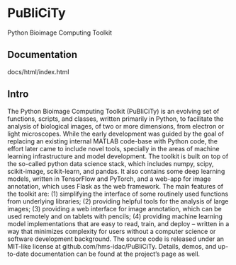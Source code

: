 # PuBliCiTy
Python Bioimage Computing Toolkit


## Documentation
docs/html/index.html

## Intro

The Python Bioimage Computing Toolkit (PuBliCiTy) is an evolving set of functions,
scripts, and classes, written primarily in Python, to facilitate the analysis of biological images,
of two or more dimensions, from electron or light microscopes. While the early development was
guided by the goal of replacing an existing internal MATLAB code-base with Python code, the
effort later came to include novel tools, specially in the areas of machine learning infrastructure
and model development. The toolkit is built on top of the so-called python data science stack,
which includes numpy, scipy, scikit-image, scikit-learn, and pandas. It also contains some deep
learning models, written in TensorFlow and PyTorch, and a web-app for image annotation,
which uses Flask as the web framework. The main features of the toolkit are: (1) simplifying
the interface of some routinely used functions from underlying libraries; (2) providing helpful
tools for the analysis of large images; (3) providing a web interface for image annotation,
which can be used remotely and on tablets with pencils; (4) providing machine learning model
implementations that are easy to read, train, and deploy – written in a way that minimizes
complexity for users without a computer science or software development background. The
source code is released under an MIT-like license at github.com/hms-idac/PuBliCiTy. Details,
demos, and up-to-date documentation can be found at the project’s page as well.